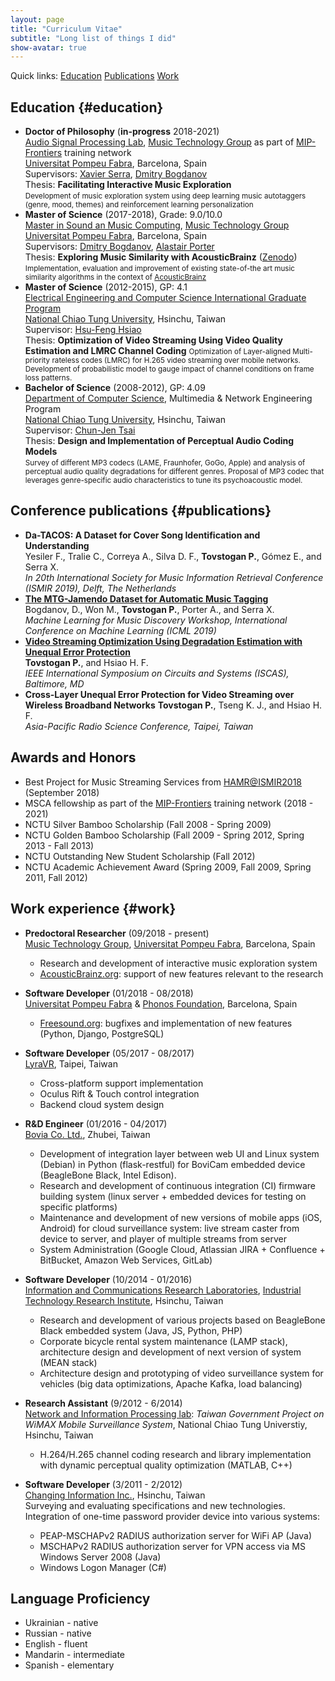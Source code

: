 ```yaml
---
layout: page
title: "Curriculum Vitae"
subtitle: "Long list of things I did"
show-avatar: true
---
```


Quick links: 
<a href="#education" class="btn btn-primary">Education</a>
<a href="#publications" class="btn btn-primary">Publications</a>
<a href="#work" class="btn btn-primary">Work</a>

## Education {#education}

* **Doctor of Philosophy** (**in-progress** 2018-2021)  
[Audio Signal Processing Lab](https://www.upf.edu/web/mtg/audio-signal-processing-lab), [Music Technology Group](https://www.upf.edu/web/mtg) as part of [MIP-Frontiers](https://mip-frontiers.eu/) training network  
[Universitat Pompeu Fabra](https://www.upf.edu/), Barcelona, Spain  
Supervisors: [Xavier Serra](https://www.upf.edu/web/xavier-serra), [Dmitry Bogdanov](https://dbogdanov.github.io/)  
Thesis: **Facilitating Interactive Music Exploration**  
<small>Development of music exploration system using deep learning music autotaggers (genre, mood, themes) and reinforcement learning personalization</small>
* **Master of Science** (2017-2018), Grade: 9.0/10.0  
[Master in Sound an Music Computing](https://www.upf.edu/web/smc), [Music Technology Group](https://www.upf.edu/web/mtg)  
[Universitat Pompeu Fabra](https://www.upf.edu/), Barcelona, Spain  
Supervisors: [Dmitry Bogdanov](https://dbogdanov.github.io/), [Alastair Porter](http://www.dtic.upf.edu/~aporter/)  
Thesis: **Exploring Music Similarity with AcousticBrainz** ([Zenodo](https://zenodo.org/record/1479769#.XBpkMXVKhhE))  
<small>Implementation, evaluation and improvement of existing state-of-the art music similarity algorithms in the context of [AcousticBrainz](https://acousticbrainz.org/)</small>
* **Master of Science** (2012-2015), GP: 4.1  
[Electrical Engineering and Computer Science International Graduate Program](http://eecsigp.nctu.edu.tw/)  
[National Chiao Tung University](http://www.nctu.edu.tw/en/), Hsinchu, Taiwan  
Supervisor: [Hsu-Feng Hsiao](http://www.cs.nctu.edu.tw/cswebsite/members/detail/hillhsiao)  
Thesis: **Optimization of Video Streaming Using Video Quality Estimation and LMRC Channel Coding**
<small>Optimization of Layer-aligned Multi-priority rateless codes (LMRC) for H.265 video streaming over mobile networks. Development of probabilistic model to gauge impact of channel conditions on frame loss patterns.</small>
* **Bachelor of Science** (2008-2012), GP: 4.09  
[Department of Computer Science](http://www.cs.nctu.edu.tw/cswebsite/), Multimedia & Network Engineering Program  
[National Chiao Tung University](http://www.nctu.edu.tw/en/), Hsinchu, Taiwan  
Supervisor: [Chun-Jen Tsai](http://www.cs.nctu.edu.tw/cswebsite/members/detail/cjtsai)  
Thesis: **Design and Implementation of Perceptual Audio Coding Models**  
<small>Survey of different MP3 codecs (LAME, Fraunhofer, GoGo, Apple) and analysis of perceptual audio quality degradations for different genres. Proposal of MP3 codec that leverages genre-specific audio characteristics to tune its psychoacoustic model.</small>

## Conference publications {#publications}

* **Da-TACOS: A Dataset for Cover Song Identification and Understanding**  
Yesiler F., Tralie C., Correya A., Silva D. F., **Tovstogan P.**, Gómez E., and Serra X.  
*In 20th International Society for Music Information Retrieval Conference (ISMIR 2019), Delft, The Netherlands*
* [**The MTG-Jamendo Dataset for Automatic Music Tagging**](http://mtg.upf.edu/node/3957)  
Bogdanov, D., Won M., **Tovstogan P.**, Porter A., and Serra X.  
*Machine Learning for Music Discovery Workshop, International Conference on Machine Learning (ICML 2019)*
* [**Video Streaming Optimization Using Degradation Estimation with Unequal Error Protection**](https://ieeexplore.ieee.org/document/8050577)  
**Tovstogan P.**, and Hsiao H. F.  
*IEEE International Symposium on Circuits and Systems (ISCAS), Baltimore, MD*
* **Cross-Layer Unequal Error Protection for Video Streaming over Wireless Broadband Networks**
**Tovstogan P.**, Tseng K. J., and Hsiao H. F.  
*Asia-Pacific Radio Science Conference, Taipei, Taiwan*

## Awards and Honors

* Best Project for Music Streaming Services from [HAMR@ISMIR2018](https://labrosa.ee.columbia.edu/hamr_ismir2018/) (September 2018)
* MSCA fellowship as part of the [MIP-Frontiers](https://mip-forntiers.eu/) training network (2018 - 2021)
* NCTU Silver Bamboo Scholarship (Fall 2008 - Spring 2009)
* NCTU Golden Bamboo Scholarship (Fall 2009 - Spring 2012, Spring 2013 - Fall 2013)
* NCTU Outstanding New Student Scholarship (Fall 2012)
* NCTU Academic Achievement Award (Spring 2009, Fall 2009, Spring 2011, Fall 2012)

## Work experience {#work}

* **Predoctoral Researcher** (09/2018 - present)  
  [Music Technology Group](https://www.upf.edu/web/mtg), [Universitat Pompeu Fabra](https://www.upf.edu/), Barcelona, Spain  
    * Research and development of interactive music exploration system  
    * [AcousticBrainz.org](http://acousticbrainz.org/): support of new features relevant to the research

* **Software Developer** (01/2018 - 08/2018)  
  [Universitat Pompeu Fabra](https://www.upf.edu/) & [Phonos Foundation](http://phonos.upf.edu/), Barcelona, Spain  
    * [Freesound.org](https://freesound.org/): bugfixes and implementation of new features (Python, Django, PostgreSQL)

* **Software Developer** (05/2017 - 08/2017)  
  [LyraVR](http://lyravr.com/), Taipei, Taiwan
    * Cross-platform support implementation
    * Oculus Rift & Touch control integration
    * Backend cloud system design

* **R&D Engineer** (01/2016 - 04/2017)  
  [Bovia Co. Ltd.](https://www.bovicloud.com/), Zhubei, Taiwan
    * Development of integration layer between web UI and Linux system (Debian) in Python (flask-restful) for BoviCam embedded device (BeagleBone Black, Intel Edison).
    * Research and development of continuous integration (CI) firmware building system (linux server + embedded devices for testing on specific platforms)
    * Maintenance and development of new versions of mobile apps (iOS, Android) for cloud surveillance system: live stream caster from device to server, and player of multiple streams from server
    * System Administration (Google Cloud, Atlassian JIRA + Confluence + BitBucket, Amazon Web Services, GitLab)

* **Software Developer** (10/2014 - 01/2016)  
  [Information and Communications Research Laboratories](https://www.itri.org.tw/eng/Content/Messagess/contents.aspx?SiteID=1&MmmID=617766557770066341), [Industrial Technology Research Institute](https://www.itri.org.tw/eng/), Hsinchu, Taiwan
    * Research and development of various projects based on BeagleBone Black embedded system (Java, JS, Python, PHP)
    * Corporate bicycle rental system maintenance (LAMP stack), architecture design and development of next version of system (MEAN stack)
    * Architecture design and prototyping of video surveillance system for vehicles (big data optimizations, Apache Kafka, load balancing)

* **Research Assistant** (9/2012 - 6/2014)  
  [Network and Information Processing lab](https://www.cs.nctu.edu.tw/research/multimedia-communication): *Taiwan Government Project on WiMAX Mobile Surveillance System*, National Chiao Tung Universtiy, Hsinchu, Taiwan  
    * H.264/H.265 channel coding research and library implementation with dynamic perceptual quality optimization (MATLAB, C++)

* **Software Developer** (3/2011 - 2/2012)  
  [Changing Information Inc.](http://www.changingtec.com/), Hsinchu, Taiwan  
  Surveying and evaluating specifications and new technologies. Integration of one-time password provider device into various systems:
    * PEAP-MSCHAPv2 RADIUS authorization server for WiFi AP (Java)
    * MSCHAPv2 RADIUS authorization server for VPN access via MS Windows Server 2008 (Java)
    * Windows Logon Manager (C#)  

## Language Proficiency

* Ukrainian - native
* Russian - native
* English - fluent
* Mandarin - intermediate
* Spanish - elementary

